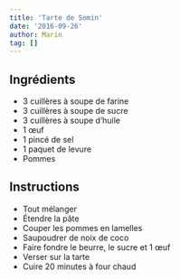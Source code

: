 ```yaml
---
title: 'Tarte de Somin'
date: '2016-09-26'
author: Marin
tag: []
---
```

## Ingrédients
- 3 cuillères à soupe de farine
- 3 cuillères à soupe de sucre
- 3 cuillères à soupe d’huile
- 1 œuf
- 1 pincé de sel
- 1 paquet de levure
- Pommes

## Instructions
- Tout mélanger
- Étendre la pâte
- Couper les pommes en lamelles
- Saupoudrer de noix de coco
- Faire fondre le beurre, le sucre et 1 œuf
- Verser sur la tarte
- Cuire 20 minutes à four chaud

